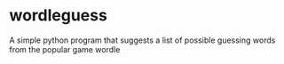 # wordleguess
 A simple python program that suggests a list of possible guessing words from the popular game wordle
